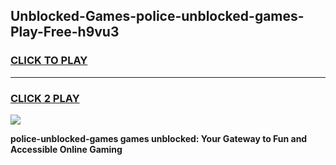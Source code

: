 
## Unblocked-Games-police-unblocked-games-Play-Free-h9vu3
<h3>
<a href="https://premium76.site?title=police-unblocked-games&ref=23A">CLICK TO PLAY</a></h3>
<hr>

<h3>
<a href="https://premium76.site?title=police-unblocked-games&ref=23A">CLICK 2 PLAY</a>
  
</h3>

<a href="https://premium76.site?title=police-unblocked-games&ref=23A"><img src="https://clearcache.store/games.png"></a>


**police-unblocked-games games unblocked: Your Gateway to Fun and Accessible Online Gaming**
